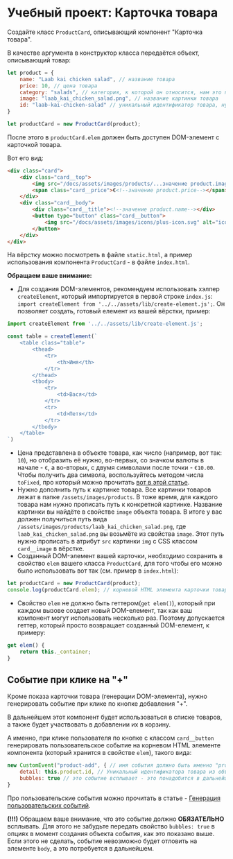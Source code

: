 # Учебный проект: Карточка товара

Создайте класс `ProductCard`, описывающий компонент "Карточка товара".

В качестве аргумента в конструктор класса передаётся объект, описывающий товар:

```js
let product = {
    name: "Laab kai chicken salad", // название товара
    price: 10, // цена товара
    category: "salads", // категория, к которой он относится, нам это понадобится чуть позже
    image: "laab_kai_chicken_salad.png", // название картинки товара
    id: "laab-kai-chicken-salad" // уникальный идентификатор товара, нужен для добавления товара в корзину
}

let productCard = new ProductCard(product);
```

После этого в `productCard.elem` должен быть доступен DOM-элемент с карточкой товара.

Вот его вид:

```html
<div class="card">
    <div class="card__top">
        <img src="/docs/assets/images/products/...значение product.image..." class="card__image" alt="product">
        <span class="card__price">€<!--значение product.price--></span>
    </div>
    <div class="card__body">
        <div class="card__title"><!--значение product.name--></div>
        <button type="button" class="card__button">
            <img src="/docs/assets/images/icons/plus-icon.svg" alt="icon">
        </button>
    </div>
</div>
```

На вёрстку можно посмотреть в файле `static.html`, а пример использования компонента `ProductCard` - в файле `index.html`.

**Обращаем ваше внимание:**
- Для создания DOM-элементов, рекомендуем использовать хэлпер `createElement`, который импортируется в первой строке `index.js`: `import createElement from '../../assets/lib/create-element.js';`. Он позволяет создать, готовый елемент из вашей вёрстки, пример:
```js
import createElement from '../../assets/lib/create-element.js';

const table = createElement(`
    <table class="table">
        <thead>
            <tr>
                <th>Имя</th>
            </tr>
        </thead>
        <tbody>
            <tr>
                <td>Вася</td>
            </tr>
            <tr>
                <td>Петя</td>
            </tr>
        </tbody>
    </table>
`)
```
- Цена представлена в объекте товара, как число (например, вот так: `10`), но отобразить её нужно, во-первых, со значком валюты в начале - `€`, а во-вторых, с двумя символами после точки - `€10.00`. Чтобы получить два символа, воспользуйтесь методом числа `toFixed`, про который можно прочитать [вот в этой статье](https://learn.javascript.ru/number#okruglenie).
- Нужно дополнить путь к картинке товара. Все картинки товаров лежат в папке `/assets/images/products`. В тоже время, для каждого товара нам нужно прописать путь к конкретной картинке. Название картинки вы найдёте в свойстве `image` объекта товара. В итоге у вас должен получиться путь вида `/assets/images/products/laab_kai_chicken_salad.png`, где `laab_kai_chicken_salad.png` вы возьмёте из свойства `image`. Этот путь нужно прописать в атрибут `src` картинки `img` с CSS классом `card__image` в вёрстке.
- Созданный DOM-элемент вашей карточки, необходимо сохранить в свойство `elem` вашего класса `ProductCard`, для того чтобы его можно было использовать вот так (см. пример в `index.html`):

```js
let productCard = new ProductCard(product); 
console.log(productCard.elem); // корневой HTML элемента карточки товара
```

- Cвойство `elem` не должно быть геттером(`get elem()`), который при каждом вызове создает новый DOM-елемент, так как ваш компонент могут использовать несколько раз. Поэтому допускается геттер, который просто возвращает созданный DOM-елемент, к примеру:
```js
get elem() {
    return this._container;
}
```

## Событие при клике на "+"

Кроме показа карточки товара (генерации DOM-элемента), нужно генерировать событие при клике по кнопке добавления "+".

В дальнейшем этот компонент будет использоваться в списке товаров, а также будет участвовать в добавлении их в корзину.

А именно, при клике пользователя по кнопке с классом `card__button` генерировать пользовательское событие на корневом HTML элементе компонента (который хранится в свойстве `elem`), такого вида: 

```js
new CustomEvent("product-add", { // имя события должно быть именно "product-add"
    detail: this.product.id, // Уникальный идентификатора товара из объекта товара
    bubbles: true // это событие всплывает - это понадобится в дальнейшем
}
```

Про пользовательские события можно прочитать в статье - [Генерация пользовательских событий](https://learn.javascript.ru/dispatch-events).

**(!!!)** Обращаем ваше внимание, что это событие должно **ОБЯЗАТЕЛЬНО** всплывать. Для этого не забудьте передать свойство `bubbles: true` в опциях в момент создания объекта события, как это показано выше. Если этого не сделать, событие невозможно будет отловить на элементе `body`, а это потребуется в дальнейшем.
